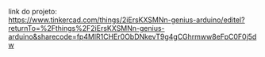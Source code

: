 link do projeto: <br>
https://www.tinkercad.com/things/2iErsKXSMNn-genius-arduino/editel?returnTo=%2Fthings%2F2iErsKXSMNn-genius-arduino&sharecode=fp4MlR1CHEr0ObDNkevT9g4gCGhrmww8eFpC0F0j5dw
